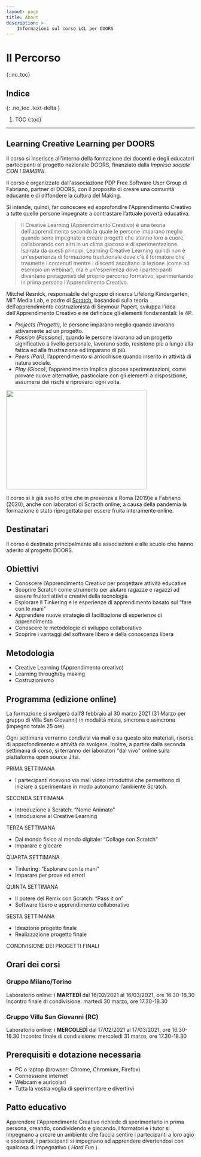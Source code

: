```yaml
---
layout: page
title: About
description: >-
    Informazioni sul corso LCL per DOORS
---
```


# Il Percorso
{:.no_toc}

## Indice
{: .no_toc .text-delta }

1. TOC
{:toc}

---

## Learning Creative Learning per DOORS

Il corso si inserisce all'interno della formazione dei docenti e degli educatori partecipanti al progetto nazionale DOORS, finanziato dalla *Impresa sociale CON I BAMBINI*. 

Il corso è organizzato dall'associazione PDP Free Software User Group di Fabriano, partner di DOORS, con il proposito di creare una comunità educante e di diffondere la cultura del Making.

Si intende, quindi, far conoscere ed approfondire l'Apprendimento Creativo a tutte quelle persone impegnate a contrastare l’attuale povertà educativa.

> Il Creative Learning (Apprendimento Creativo) è una teoria dell'apprendimento secondo la quale le persone imparano meglio quando sono impegnate a creare progetti che stanno loro a cuore, collaborando con altri in un clima giocoso e di sperimentazione. Ispirata da questi principi, Learning Creative Learning quindi non è un'esperienza di formazione tradizionale dove c'è il formatore che trasmette i contenuti mentre i discenti ascoltano la lezione (come ad esempio un webinar), ma è un'esperienza dove i partecipanti diventano protagonisti del proprio percorso formativo, sperimentando in prima persona l'Apprendimento Creativo.

Mitchel Resnick, responsabile del gruppo di ricerca Lifelong Kindergarten, MIT Media Lab, e padre di [Scratch](https://scratch.mit.edu/), basandosi sulla teoria dell’apprendimento costruzionista di Seymour Papert, sviluppa l'idea dell'Apprendimento Creativo e ne definisce gli elementi fondamentali: le 4P.

- *Projects (Progetti)*, le persone imparano meglio quando lavorano attivamente ad un progetto. 
- *Passion (Passione)*, quando le persone lavorano ad un progetto significativo a livello personale, lavorano sodo, resistono più a lungo alla fatica ed alla frustrazione ed imparano di più.
- *Peers (Pari)*, l’apprendimento si arricchisce quando inserito in attività di natura sociale.
- *Play (Gioco)*, l’apprendimento implica giocose sperimentazioni, come provare nuove alternative, pasticciare con gli elementi a disposizione, assumersi dei rischi e riprovarci ogni volta.

<img src="https://www.researchgate.net/profile/Anna_Fuste/publication/331465108/figure/fig2/AS:794759610261504@1566496865686/Projects-Passion-Peers-and-Play-by-Mitchel-Resnick-4.png" 
width="375" height="265">

Il corso si è già svolto oltre che in presenza a Roma (2019)e a Fabriano (2020), anche con laboratori di Scracth online; a causa della pandemia la formazione è stato riprogettata per essere fruita interamente online.



## Destinatari 
Il corso è destinato principalmente alle associazioni e alle scuole che hanno aderito al progetto DOORS.

## Obiettivi
- Conoscere l’Apprendimento Creativo per progettare attività educative
- Scoprire Scratch come strumento per aiutare ragazze e ragazzi ad essere fruitori attivi e creativi della tecnologia
- Esplorare il Tinkering e le esperienze di apprendimento basato sul “fare con le mani”
- Apprendere nuove strategie di facilitazione di esperienze di apprendimento
- Conoscere le metodologie di sviluppo collaborativo
- Scoprire i vantaggi del software libero e della conoscenza libera

## Metodologia
- Creative Learning (Apprendimento creativo)
- Learning through/by making 
- Costruzionismo

## Programma (edizione online)

La formazione si svolgerà dall’8 febbraio al 30 marzo 2021 (31 Marzo per gruppo di Villa San Giovanni) in modalità mista, sincrona e asincrona (impegno totale 25 ore).

Ogni settimana verranno condivisi via mail e su questo sito materiali, risorse di approfondimento e attività da svolgere. Inoltre, a partire dalla seconda settimana di corso, si terranno dei laboratori "dal vivo" online sulla piattaforma open source Jitsi.

PRIMA SETTIMANA
- I partecipanti ricevono via mail video introduttivi che permettono di iniziare a sperimentare in modo autonomo l’ambiente Scratch.

SECONDA SETTIMANA
- Introduzione a Scratch: “Nome Animato”
- Introduzione al Creative Learning

TERZA SETTIMANA
- Dal mondo fisico al mondo digitale: “Collage con Scratch”
- Imparare e giocare

QUARTA SETTIMANA
- Tinkering: “Esplorare con le mani”
- Imparare per prove ed errori

QUINTA SETTIMANA
- Il potere del Remix con Scratch: “Pass it on”
- Software libero e apprendimento collaborativo

SESTA SETTIMANA
- Ideazione progetto finale
- Realizzazione progetto finale

CONDIVISIONE DEI PROGETTI FINALI

## Orari dei corsi

### Gruppo Milano/Torino

Laboratorio online: i **MARTEDÌ** dal 16/02/2021 al 16/03/2021, ore 16.30-18.30 
Incontro finale di condivisione: martedì 30 marzo, ore 17.30-18.30

### Gruppo Villa San Giovanni (RC)

Laboratorio online: i **MERCOLEDÌ** dal 17/02/2021 al 17/03/2021, ore 16.30-18.30
Incontro finale di condivisione: mercoledì 31 marzo, ore 17.30-18.30


## Prerequisiti e dotazione necessaria
- PC o laptop (browser: Chrome, Chromium, Firefox)
- Connessione internet
- Webcam e auricolari
- Tutta la vostra voglia di sperimentare e divertirvi


## Patto educativo

Apprendere l'Apprendimento Creativo richiede di sperimentarlo in prima persona, creando, condividendo e giocando. 
I formatori e i tutor si impegnano a creare un ambiente che faccia sentire i partecipanti a loro agio e sostenuti, i partecipanti si impegnano ad apprendere divertendosi con qualcosa di impegnativo ( *Hard Fun* ).
